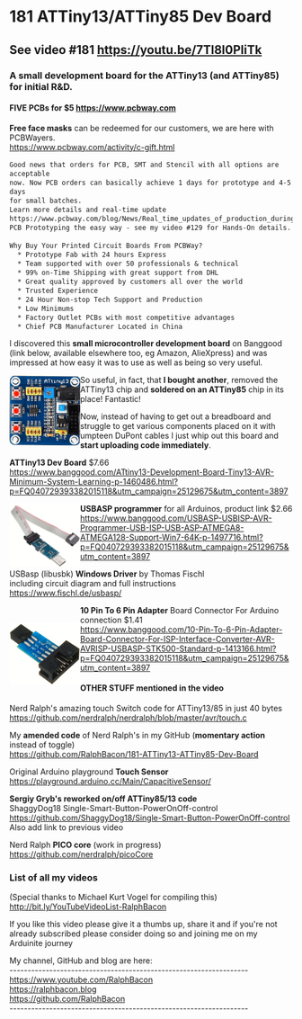 # 181 ATTiny13/ATTiny85 Dev Board
## See video #181 https://youtu.be/7Tl8l0PliTk 

### A small development board for the ATTiny13 (and ATTiny85) for initial R&D.  

#### FIVE PCBs for $5 https://www.pcbway.com   
**Free face masks** can be redeemed for our customers, we are here with PCBWayers.  
https://www.pcbway.com/activity/c-gift.html  

```
Good news that orders for PCB, SMT and Stencil with all options are acceptable  
now. Now PCB orders can basically achieve 1 days for prototype and 4-5 days   
for small batches.  
Learn more details and real-time update  
https://www.pcbway.com/blog/News/Real_time_updates_of_production_during_the_epidemic.html  
PCB Prototyping the easy way - see my video #129 for Hands-On details.  

Why Buy Your Printed Circuit Boards From PCBWay?  
  * Prototype Fab with 24 hours Express  
  * Team supported with over 50 professionals & technical  
  * 99% on-Time Shipping with great support from DHL  
  * Great quality approved by customers all over the world  
  * Trusted Experience  
  * 24 Hour Non-stop Tech Support and Production  
  * Low Minimums  
  * Factory Outlet PCBs with most competitive advantages  
  * Chief PCB Manufacturer Located in China 
```

I discovered this **small microcontroller development board** on Banggood (link below, available elsewhere too, eg Amazon, AlieXpress) and was impressed at how easy it was to use as well as being so very useful.

<img src="/images/ATTiny13DevBoard.JPG" align="left" width="25%">

So useful, in fact, that **I bought another**, removed the ATTiny13 chip and **soldered on an ATTiny85** chip in its place! Fantastic!  

Now, instead of having to get out a breadboard and struggle to get various components placed on it with umpteen DuPont cables I just whip out this board and **start uploading code immediately**.  

**ATTiny13 Dev Board** $7.66  
https://www.banggood.com/ATtiny13-Development-Board-Tiny13-AVR-Minimum-System-Learning-p-1460486.html?p=FQ040729393382015118&utm_campaign=25129675&utm_content=3897

<img src="/images/USBASP.JPG" align="left" width="25%">

**USBASP programmer** for all Arduinos, product link $2.66  
https://www.banggood.com/USBASP-USBISP-AVR-Programmer-USB-ISP-USB-ASP-ATMEGA8-ATMEGA128-Support-Win7-64K-p-1497716.html?p=FQ040729393382015118&utm_campaign=25129675&utm_content=3897  

USBasp (libusbk) **Windows Driver** by Thomas Fischl  
including circuit diagram and full instructions  
https://www.fischl.de/usbasp/

<img src="/images/10PINADAPTER.JPG" style="margin-top:30px" align="left" width="25%">  

**10 Pin To 6 Pin Adapter** Board Connector For Arduino connection $1.41  
https://www.banggood.com/10-Pin-To-6-Pin-Adapter-Board-Connector-For-ISP-Interface-Converter-AVR-AVRISP-USBASP-STK500-Standard-p-1413166.html?p=FQ040729393382015118&utm_campaign=25129675&utm_content=3897  

#### OTHER STUFF mentioned in the video

Nerd Ralph's amazing touch Switch code for ATTiny13/85 in just 40 bytes  
https://github.com/nerdralph/nerdralph/blob/master/avr/touch.c

My **amended code** of Nerd Ralph's in my GitHub (**momentary action** instead of toggle)  
https://github.com/RalphBacon/181-ATTiny13-ATTiny85-Dev-Board  

Original Arduino playground **Touch Sensor**  
https://playground.arduino.cc/Main/CapacitiveSensor/

**Sergiy Gryb's reworked on/off ATTiny85/13 code**  
ShaggyDog18 Single-Smart-Button-PowerOnOff-control  
https://github.com/ShaggyDog18/Single-Smart-Button-PowerOnOff-control
Also add link to previous video

Nerd Ralph **PICO core** (work in progress)  
https://github.com/nerdralph/picoCore

### List of all my videos  
(Special thanks to Michael Kurt Vogel for compiling this)  
http://bit.ly/YouTubeVideoList-RalphBacon

If you like this video please give it a thumbs up, share it and if you're not already subscribed please consider doing so and joining me on my Arduinite journey

My channel, GitHub and blog are here:  
\------------------------------------------------------------------  
https://www.youtube.com/RalphBacon  
https://ralphbacon.blog  
https://github.com/RalphBacon  
\------------------------------------------------------------------

